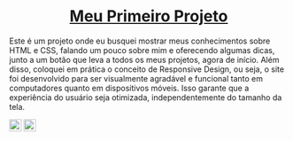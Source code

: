 <h1 align="center">
    <a href="https://guh7004.github.io/NewProject/" target="_blank">Meu Primeiro Projeto</a>
</h1>
<p>Este é um projeto onde eu busquei mostrar meus conhecimentos sobre HTML e CSS, falando um pouco sobre mim e oferecendo algumas dicas, junto a um botão que leva a todos os meus projetos, agora de início. Além disso, coloquei em prática o conceito de Responsive Design, ou seja, o site foi desenvolvido para ser visualmente agradável e funcional tanto em computadores quanto em dispositivos móveis. Isso garante que a experiência do usuário seja otimizada, independentemente do tamanho da tela.</p>

<img src="https://cdn.jsdelivr.net/gh/devicons/devicon/icons/html5/html5-original.svg" width="22px" height="22px"/> <img src="https://cdn.jsdelivr.net/gh/devicons/devicon/icons/css3/css3-original.svg" width="22px" height="22px"/>
